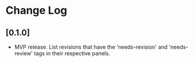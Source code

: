 # Change Log

## [0.1.0]

- MVP release. List revisions that have the 'needs-revision' and 'needs-review' tags in their respective panels.
